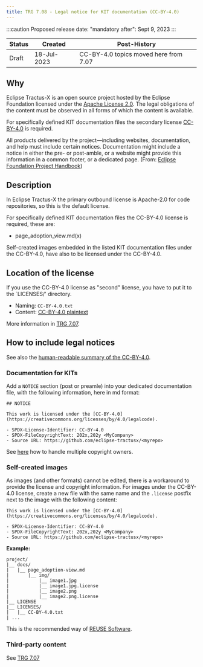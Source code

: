 ```yaml
---
title: TRG 7.08 - Legal notice for KIT documentation (CC-BY-4.0)
---
```


:::caution
Proposed release date: "mandatory after": Sept 9, 2023
:::

| Status     | Created      | Post-History                           |
|------------|--------------|----------------------------------------|
| Draft      | 18-Jul-2023  | CC-BY-4.0 topics moved here from 7.07  |

## Why

Eclipse Tractus-X is an open source project hosted by the Eclipse Foundation licensed under the [Apache License 2.0](https://spdx.org/licenses/Apache-2.0). The legal obligations of the content must be observed in all forms of which the content is available.

For specifically defined KIT documentation files the secondary license [CC-BY-4.0](https://creativecommons.org/licenses/by/4.0/legalcode) is required.

All products delivered by the project—including websites, documentation, and help must include certain notices. Documentation might include a notice in either the pre- or post-amble, or a website might provide this information in a common footer, or a dedicated page. (From: [Eclipse Foundation Project Handbook](https://www.eclipse.org/projects/handbook/#legaldoc-end-user))

## Description

In Eclipse Tractus-X the primary outbound license is Apache-2.0 for code repositories, so this is the default license.

For specifically defined KIT documentation files the CC-BY-4.0 license is required, these are:

- page_adoption_view.md(x)

Self-created images embedded in the listed KIT documentation files under the CC-BY-4.0, have also to be licensed under the CC-BY-4.0.

## Location of the license

If you use the CC-BY-4.0 license as "second" license, you have to put it to the `LICENSES/' directory. <br/>

- Naming: `CC-BY-4.0.txt`
- Content: [CC-BY-4.0 plaintext](https://creativecommons.org/licenses/by/4.0/legalcode.txt)

More information in [TRG 7.07](/docs/release/trg-0/trg-7-07#location-of-the-license).

## How to include legal notices

See also the [human-readable summary of the CC-BY-4.0](https://creativecommons.org/licenses/by/4.0/).

### Documentation for KITs

Add a `NOTICE` section (post or preamle) into your dedicated documentation file, with the following information, here in md format:

```text
## NOTICE

This work is licensed under the [CC-BY-4.0](https://creativecommons.org/licenses/by/4.0/legalcode).

- SPDX-License-Identifier: CC-BY-4.0
- SPDX-FileCopyrightText: 202x,202y <MyCompany>
- Source URL: https://github.com/eclipse-tractusx/<myrepo>
 ```

 See [here](/docs/release/trg-0/trg-7-07#documentation) how to handle multiple copyright owners.

### Self-created images

As images (and other formats) cannot be edited, there is a workaround to provide the license and copyright information. For images under the CC-BY-4.0 license, create a new file with the same name and the `.license` postfix next to the image with the following content:

```text
This work is licensed under the [CC-BY-4.0](https://creativecommons.org/licenses/by/4.0/legalcode).

- SPDX-License-Identifier: CC-BY-4.0
- SPDX-FileCopyrightText: 202x,202y <MyCompany>
- Source URL: https://github.com/eclipse-tractusx/<myrepo>
 ```

**Example:**

```shell
project/
|__ docs/
|   |__ page_adoption-view.md
|       |__ img/
|           |__ image1.jpg
|           |__ image1.jpg.license
|           |__ image2.png
|           |__ image2.png.license
|__ LICENSE
|__ LICENSES/
|   |__ CC-BY-4.0.txt
| ...
```

This is the recommended way of [REUSE Software](https://reuse.software/tutorial/).

### Third-party content

See [TRG 7.07](http://localhost:3000/docs/release/trg-0/trg-7-08#embedding-third-party-content-in-documentation-artefacts)
